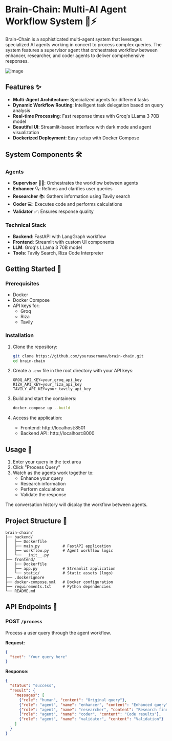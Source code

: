 
# Brain-Chain: Multi-AI Agent Workflow System 🧠⚡

Brain-Chain is a sophisticated multi-agent system that leverages specialized AI agents working in concert to process complex queries. The system features a supervisor agent that orchestrates workflow between enhancer, researcher, and coder agents to deliver comprehensive responses.


![image](https://github.com/user-attachments/assets/cebe5db1-069e-4912-a4f4-48286764db4d)



## Features ✨

- **Multi-Agent Architecture**: Specialized agents for different tasks
- **Dynamic Workflow Routing**: Intelligent task delegation based on query analysis
- **Real-time Processing**: Fast response times with Groq's LLama 3 70B model
- **Beautiful UI**: Streamlit-based interface with dark mode and agent visualization
- **Dockerized Deployment**: Easy setup with Docker Compose

## System Components 🛠️

### Agents
- **Supervisor** 👨‍💼: Orchestrates the workflow between agents
- **Enhancer** 🔍: Refines and clarifies user queries
- **Researcher** 📚: Gathers information using Tavily search
- **Coder** 💻: Executes code and performs calculations
- **Validator** ✅: Ensures response quality

### Technical Stack
- **Backend**: FastAPI with LangGraph workflow
- **Frontend**: Streamlit with custom UI components
- **LLM**: Groq's LLama 3 70B model
- **Tools**: Tavily Search, Riza Code Interpreter

## Getting Started 🚀

### Prerequisites
- Docker
- Docker Compose
- API keys for:
  - Groq
  - Riza
  - Tavily

### Installation

1. Clone the repository:
   ```bash
   git clone https://github.com/yourusername/brain-chain.git
   cd brain-chain
   ```

2. Create a `.env` file in the root directory with your API keys:
   ```env
   GROQ_API_KEY=your_groq_api_key
   RIZA_API_KEY=your_riza_api_key
   TAVILY_API_KEY=your_tavily_api_key
   ```

3. Build and start the containers:
   ```bash
   docker-compose up --build
   ```

4. Access the application:
   - Frontend: http://localhost:8501
   - Backend API: http://localhost:8000

## Usage 📖

1. Enter your query in the text area
2. Click "Process Query"
3. Watch as the agents work together to:
   - Enhance your query
   - Research information
   - Perform calculations
   - Validate the response

The conversation history will display the workflow between agents.

## Project Structure 📂

```
brain-chain/
├── backend/
│   ├── Dockerfile
│   ├── main.py          # FastAPI application
│   ├── workflow.py      # Agent workflow logic
│   └── __init__.py
├── frontend/
│   ├── Dockerfile
│   ├── app.py           # Streamlit application
│   └── static/          # Static assets (logo)
├── .dockerignore
├── docker-compose.yml   # Docker configuration
├── requirements.txt     # Python dependencies
└── README.md
```

## API Endpoints 🤖

### POST `/process`
Process a user query through the agent workflow.

**Request:**
```json
{
  "text": "Your query here"
}
```

**Response:**
```json
{
  "status": "success",
  "result": {
    "messages": [
      {"role": "human", "content": "Original query"},
      {"role": "agent", "name": "enhancer", "content": "Enhanced query"},
      {"role": "agent", "name": "researcher", "content": "Research findings"},
      {"role": "agent", "name": "coder", "content": "Code results"},
      {"role": "agent", "name": "validator", "content": "Validation"}
    ]
  }
}
```
